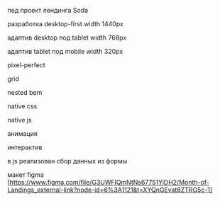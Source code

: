 пед проект лендинга Soda

разработка desktop-first width 1440px

адаптив desktop под tablet width 768px 

адаптив tablet под mobile width 320px 

pixel-perfect

grid 

nested bem 

native css

native js

анимация 

интерактив 

в js реализован сбор данных из формы

макет figma [https://www.figma.com/file/G3UWFlQmNtNs67751YiDH2/Month-of-Landings_external-link?node-id=6%3A1121&t=XYQnGEvat8ZTRG5c-1]